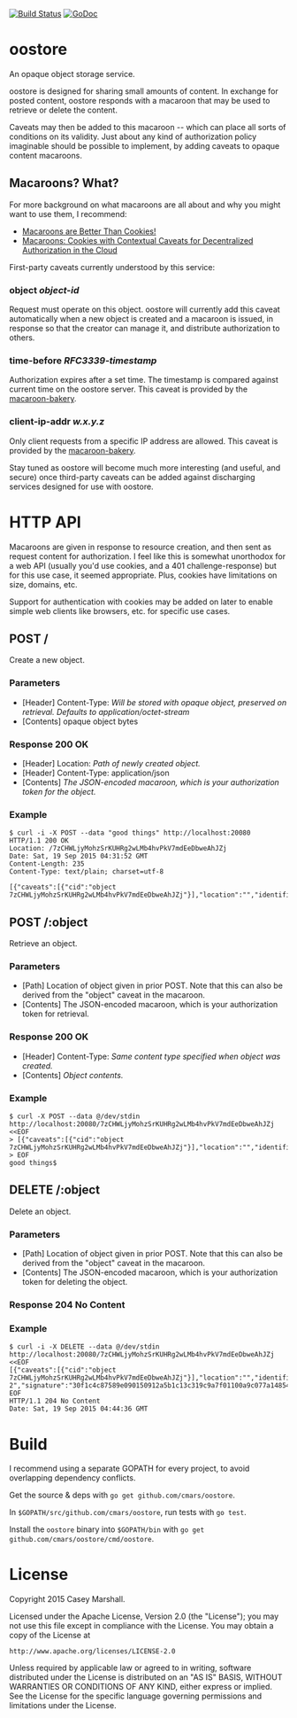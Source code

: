 [![Build Status](https://travis-ci.org/cmars/oostore.svg?branch=master)](https://travis-ci.org/cmars/oostore)
[![GoDoc](https://godoc.org/github.com/cmars/oostore?status.svg)](https://godoc.org/github.com/cmars/oostore)

# oostore

An opaque object storage service.

oostore is designed for sharing small amounts of content. In exchange for
posted content, oostore responds with a macaroon that may be used to retrieve
or delete the content.

Caveats may then be added to this macaroon -- which can place all sorts of
conditions on its validity. Just about any kind of authorization policy
imaginable should be possible to implement, by adding caveats to opaque content
macaroons.

## Macaroons? What?
For more background on what macaroons are all about and why you might want to
use them, I recommend:
* [Macaroons are Better Than Cookies!](http://hackingdistributed.com/2014/05/16/macaroons-are-better-than-cookies/)
* [Macaroons: Cookies with Contextual Caveats for Decentralized Authorization in the Cloud](https://air.mozilla.org/macaroons-cookies-with-contextual-caveats-for-decentralized-authorization-in-the-cloud/)

First-party caveats currently understood by this service:

### object _object-id_
Request must operate on this object. oostore will currently add this caveat
automatically when a new object is created and a macaroon is issued, in response
so that the creator can manage it, and distribute authorization to others.

### time-before _RFC3339-timestamp_
Authorization expires after a set time. The timestamp is compared against
current time on the oostore server. This caveat is provided by the [macaroon-bakery](https://godoc.org/gopkg.in/macaroon-bakery.v1/bakery/checkers).

### client-ip-addr _w.x.y.z_
Only client requests from a specific IP address are allowed. This caveat is provided by the [macaroon-bakery](https://godoc.org/gopkg.in/macaroon-bakery.v1/bakery/checkers).

Stay tuned as oostore will become much more interesting (and useful, and
secure) once third-party caveats can be added against discharging services
designed for use with oostore.

# HTTP API
Macaroons are given in response to resource creation, and then sent as request
content for authorization. I feel like this is somewhat unorthodox for a web
API (usually you'd use cookies, and a 401 challenge-response) but for this use
case, it seemed appropriate. Plus, cookies have limitations on size, domains,
etc.

Support for authentication with cookies may be added on later to enable simple
web clients like browsers, etc. for specific use cases.

## POST /
Create a new object.

### Parameters
- [Header] Content-Type: _Will be stored with opaque object, preserved on retrieval. Defaults to application/octet-stream_
- [Contents] opaque object bytes

### Response 200 OK
- [Header] Location: _Path of newly created object._
- [Header] Content-Type: application/json
- [Contents] _The JSON-encoded macaroon, which is your authorization token for the object._

### Example
```
$ curl -i -X POST --data "good things" http://localhost:20080
HTTP/1.1 200 OK
Location: /7zCHWLjyMohzSrKUHRg2wLMb4hvPkV7mdEeDbweAhJZj
Date: Sat, 19 Sep 2015 04:31:52 GMT
Content-Length: 235
Content-Type: text/plain; charset=utf-8

[{"caveats":[{"cid":"object 7zCHWLjyMohzSrKUHRg2wLMb4hvPkV7mdEeDbweAhJZj"}],"location":"","identifier":"76d828f7ae2e3a079c906994304144603cdb6a96d60ef112","signature":"30f1c4c87589e090150912a5b1c13c319c9a7f01100a9c077a14854ff5d3fc4a"}]
```

## POST /:object
Retrieve an object.

### Parameters
- [Path] Location of object given in prior POST. Note that this can also be
  derived from the "object" caveat in the macaroon.
- [Contents] The JSON-encoded macaroon, which is your authorization token for retrieval.

### Response 200 OK
- [Header] Content-Type: _Same content type specified when object was created._
- [Contents] _Object contents._

### Example
```
$ curl -X POST --data @/dev/stdin http://localhost:20080/7zCHWLjyMohzSrKUHRg2wLMb4hvPkV7mdEeDbweAhJZj <<EOF
> [{"caveats":[{"cid":"object 7zCHWLjyMohzSrKUHRg2wLMb4hvPkV7mdEeDbweAhJZj"}],"location":"","identifier":"76d828f7ae2e3a079c906994304144603cdb6a96d60ef112","signature":"30f1c4c87589e090150912a5b1c13c319c9a7f01100a9c077a14854ff5d3fc4a"}]
> EOF
good things$ 
```

## DELETE /:object
Delete an object.

### Parameters
- [Path] Location of object given in prior POST. Note that this can also be
  derived from the "object" caveat in the macaroon.
- [Contents] The JSON-encoded macaroon, which is your authorization token for deleting the object.

### Response 204 No Content

### Example
```
$ curl -i -X DELETE --data @/dev/stdin http://localhost:20080/7zCHWLjyMohzSrKUHRg2wLMb4hvPkV7mdEeDbweAhJZj <<EOF
[{"caveats":[{"cid":"object 7zCHWLjyMohzSrKUHRg2wLMb4hvPkV7mdEeDbweAhJZj"}],"location":"","identifier":"76d828f7ae2e3a079c906994304144603cdb6a96d60ef11
2","signature":"30f1c4c87589e090150912a5b1c13c319c9a7f01100a9c077a14854ff5d3fc4a"}]
EOF
HTTP/1.1 204 No Content
Date: Sat, 19 Sep 2015 04:44:36 GMT
```

# Build

I recommend using a separate GOPATH for every project, to avoid overlapping
dependency conflicts.

Get the source & deps with `go get github.com/cmars/oostore`.

In `$GOPATH/src/github.com/cmars/oostore`, run tests with `go test`.

Install the `oostore` binary into `$GOPATH/bin` with `go get github.com/cmars/oostore/cmd/oostore`.

# License

Copyright 2015 Casey Marshall.

Licensed under the Apache License, Version 2.0 (the "License");
you may not use this file except in compliance with the License.
You may obtain a copy of the License at

    http://www.apache.org/licenses/LICENSE-2.0

Unless required by applicable law or agreed to in writing, software
distributed under the License is distributed on an "AS IS" BASIS,
WITHOUT WARRANTIES OR CONDITIONS OF ANY KIND, either express or implied.
See the License for the specific language governing permissions and
limitations under the License.
